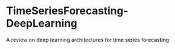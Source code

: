 # TimeSeriesForecasting-DeepLearning
A review on deep learning architectures for time series forecasting
